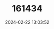---
title: "161434"
category: "Atelomycterus marnkalha"
draft: false
date: 2024-02-22 13:03:52
languages:
  English: ["Eastern Banded Catshark"]
---